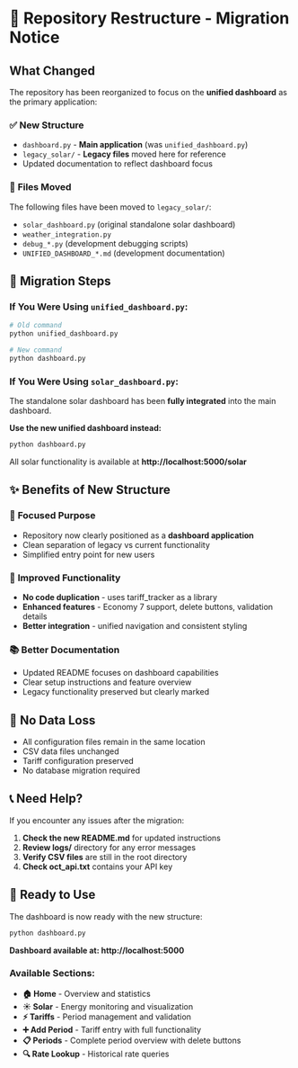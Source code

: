 # 🔄 Repository Restructure - Migration Notice

## What Changed

The repository has been reorganized to focus on the **unified dashboard** as the primary application:

### ✅ **New Structure**
- `dashboard.py` - **Main application** (was `unified_dashboard.py`)
- `legacy_solar/` - **Legacy files** moved here for reference
- Updated documentation to reflect dashboard focus

### 📁 **Files Moved**
The following files have been moved to `legacy_solar/`:
- `solar_dashboard.py` (original standalone solar dashboard)
- `weather_integration.py` 
- `debug_*.py` (development debugging scripts)
- `UNIFIED_DASHBOARD_*.md` (development documentation)

## 🚀 **Migration Steps**

### If You Were Using `unified_dashboard.py`:
```bash
# Old command
python unified_dashboard.py

# New command  
python dashboard.py
```

### If You Were Using `solar_dashboard.py`:
The standalone solar dashboard has been **fully integrated** into the main dashboard. 

**Use the new unified dashboard instead:**
```bash
python dashboard.py
```

All solar functionality is available at **http://localhost:5000/solar**

## ✨ **Benefits of New Structure**

### 🎯 **Focused Purpose**
- Repository now clearly positioned as a **dashboard application**
- Clean separation of legacy vs current functionality
- Simplified entry point for new users

### 🔧 **Improved Functionality**
- **No code duplication** - uses tariff_tracker as a library
- **Enhanced features** - Economy 7 support, delete buttons, validation details
- **Better integration** - unified navigation and consistent styling

### 📚 **Better Documentation**
- Updated README focuses on dashboard capabilities
- Clear setup instructions and feature overview
- Legacy functionality preserved but clearly marked

## 🔗 **No Data Loss**

- All configuration files remain in the same location
- CSV data files unchanged
- Tariff configuration preserved
- No database migration required

## 📞 **Need Help?**

If you encounter any issues after the migration:

1. **Check the new README.md** for updated instructions
2. **Review logs/** directory for any error messages  
3. **Verify CSV files** are still in the root directory
4. **Check oct_api.txt** contains your API key

## 🎉 **Ready to Use**

The dashboard is now ready with the new structure:

```bash
python dashboard.py
```

**Dashboard available at: http://localhost:5000**

### Available Sections:
- **🏠 Home** - Overview and statistics
- **☀️ Solar** - Energy monitoring and visualization 
- **⚡ Tariffs** - Period management and validation
- **➕ Add Period** - Tariff entry with full functionality
- **📋 Periods** - Complete period overview with delete buttons
- **🔍 Rate Lookup** - Historical rate queries 